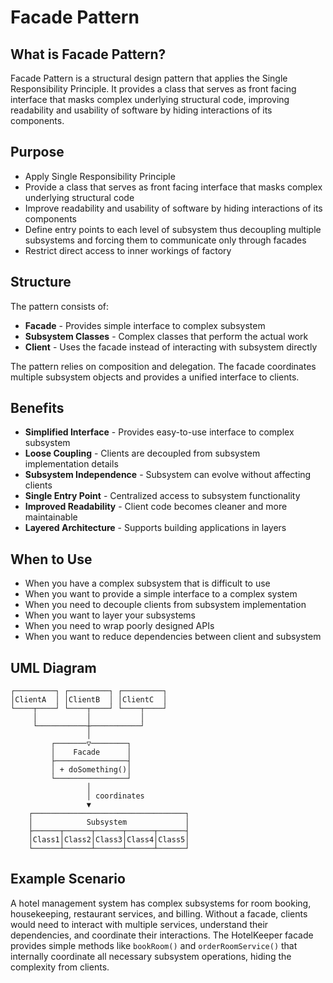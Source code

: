 # Facade Pattern

## What is Facade Pattern?

Facade Pattern is a structural design pattern that applies the Single Responsibility Principle. It provides a class that serves as front facing interface that masks complex underlying structural code, improving readability and usability of software by hiding interactions of its components.

## Purpose

- Apply Single Responsibility Principle
- Provide a class that serves as front facing interface that masks complex underlying structural code
- Improve readability and usability of software by hiding interactions of its components
- Define entry points to each level of subsystem thus decoupling multiple subsystems and forcing them to communicate only through facades
- Restrict direct access to inner workings of factory

## Structure

The pattern consists of:
- **Facade** - Provides simple interface to complex subsystem
- **Subsystem Classes** - Complex classes that perform the actual work
- **Client** - Uses the facade instead of interacting with subsystem directly

The pattern relies on composition and delegation. The facade coordinates multiple subsystem objects and provides a unified interface to clients.

## Benefits

- **Simplified Interface** - Provides easy-to-use interface to complex subsystem
- **Loose Coupling** - Clients are decoupled from subsystem implementation details
- **Subsystem Independence** - Subsystem can evolve without affecting clients
- **Single Entry Point** - Centralized access to subsystem functionality
- **Improved Readability** - Client code becomes cleaner and more maintainable
- **Layered Architecture** - Supports building applications in layers

## When to Use

- When you have a complex subsystem that is difficult to use
- When you want to provide a simple interface to a complex system
- When you need to decouple clients from subsystem implementation
- When you want to layer your subsystems
- When you need to wrap poorly designed APIs
- When you want to reduce dependencies between client and subsystem

## UML Diagram

```
┌─────────┐ ┌─────────┐ ┌─────────┐
│ClientA  │ │ClientB  │ │ClientC  │
└────┬────┘ └────┬────┘ └────┬────┘
     │           │           │
     └───────────┼───────────┘
                 │
         ┌───────▽────────┐
         │    Facade      │
         ├────────────────┤
         │ + doSomething()│
         └────────────────┘
                 │
                 │ coordinates
                 ▼
    ┌──────────────────────────────────┐
    │            Subsystem             │
    ├──────┬──────┬──────┬──────┬──────┤
    │Class1│Class2│Class3│Class4│Class5│
    └──────┴──────┴──────┴──────┴──────┘
```

## Example Scenario

A hotel management system has complex subsystems for room booking, housekeeping, restaurant services, and billing. Without a facade, clients would need to interact with multiple services, understand their dependencies, and coordinate their interactions. The HotelKeeper facade provides simple methods like `bookRoom()` and `orderRoomService()` that internally coordinate all necessary subsystem operations, hiding the complexity from clients.